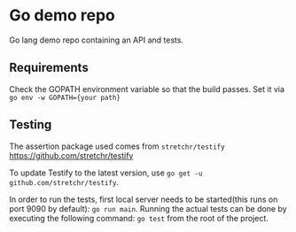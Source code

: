 # Go demo repo
Go lang demo repo containing an API and tests.

## Requirements
Check the GOPATH environment variable so that the build passes. Set it via `go env -w GOPATH={your path}`

## Testing
The assertion package used comes from `stretchr/testify` https://github.com/stretchr/testify

To update Testify to the latest version, use `go get -u github.com/stretchr/testify`.

In order to run the tests, first local server needs to be started(this runs on port 9090 by default): `go run main`.
Running the actual tests can be done by executing the following command: `go test` from the root of the project.